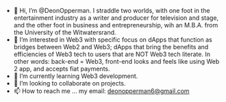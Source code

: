 - 👋 Hi, I’m @DeonOpperman. I straddle two worlds, with one foot in the entertainment industry as a writer and producer for television and stage, and the other foot in business and entrepreneurship, wih an M.B.A. from the University of the Witwatersrand.
- 👀 I’m interested in Web3 with specific focus on dApps that function as bridges between Web2 and Web3; dApps that bring the benefits and efficiencies of Web3 tech to users that are NOT Web3 tech literate.  In other words: back-end = Web3, front-end looks and feels like using Web 2 app, and accepts fiat payments.
- 🌱 I’m currently learning Web3 development.
- 💞️ I’m looking to collaborate on projects. 
- 📫 How to reach me ...  my email: deonopperman6@gmail.com

